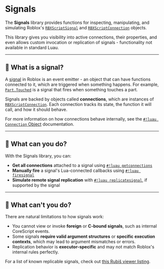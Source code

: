 # Signals

The **Signals** library provides functions for inspecting, manipulating, and simulating Roblox's [`RBXScriptSignal`](https://create.roblox.com/docs/reference/engine/datatypes/RBXScriptSignal) and [`RBXScriptConnection`](https://create.roblox.com/docs/reference/engine/datatypes/RBXScriptConnection) objects.

This library gives you visibility into active connections, their properties, and even allows custom invocation or replication of signals - functionality not available in standard Luau.

---

## 🧠 What is a signal?

A [signal](https://create.roblox.com/docs/reference/engine/datatypes/RBXScriptSignal) in Roblox is an event emitter - an object that can have functions connected to it, which are triggered when something happens. For example, [`Part.Touched`](https://create.roblox.com/docs/reference/engine/classes/BasePart#Touched) is a signal that fires when something touches a part.

Signals are backed by objects called **connections**, which are instances of [`RBXScriptConnection`](https://create.roblox.com/docs/reference/engine/datatypes/RBXScriptConnection). Each connection tracks its state, the function it will call, and how it should behave.

For more information on how connections behave internally, see the [`#!luau Connection` Object](./Connection.md) documentation.

---

## 🚦 What can you do?

With the Signals library, you can:

- **Get all connections** attached to a signal using [`#!luau getconnections`](./getconnections.md)
- **Manually fire** a signal's Lua-connected callbacks using [`#!luau firesignal`](./firesignal.md)
- **Simulate remote signal replication** with [`#!luau replicatesignal`](./replicatesignal.md), if supported by the signal

---

## 🚫 What can't you do?

There are natural limitations to how signals work:

- You cannot view or invoke **foreign** or **C-bound signals**, such as internal CoreScript events.
- Some signals **require valid argument structures** or **specific execution contexts**, which may lead to argument mismatches or errors.
- Replication behavior is **executor-specific** and may not match Roblox's internal rules perfectly.

For a list of known replicable signals, check out [this Rubiš viewer listing](https://rubis.numelon.com/view/?scrap=AIOzG1Di7NSLADKE).
